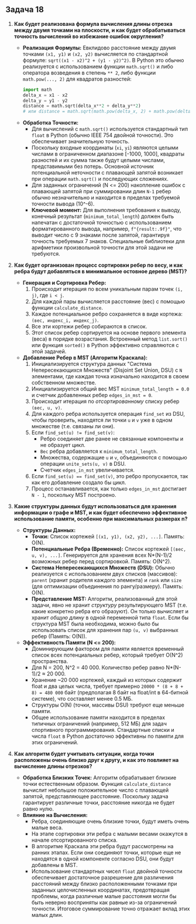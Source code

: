 ## Задача 18

1.  **Как будет реализована формула вычисления длины отрезка между двумя точками на плоскости, и как будет обрабатываться точность вычислений во избежание ошибок округления?**
    *   **Реализация Формулы:** Евклидово расстояние между двумя точками `(x1, y1)` и `(x2, y2)` вычисляется по стандартной формуле: `sqrt((x1 - x2)^2 + (y1 - y2)^2)`. В Python это обычно реализуется с использованием функции `math.sqrt()` и либо оператора возведения в степень `** 2`, либо функции `math.pow(..., 2)` для квадратов разностей:
        ```python
        import math
        delta_x = x1 - x2
        delta_y = y1 - y2
        distance = math.sqrt(delta_x**2 + delta_y**2)
        # или distance = math.sqrt(math.pow(delta_x, 2) + math.pow(delta_y, 2))
        ```
    *   **Обработка Точности:**
        *   Для вычислений с `math.sqrt()` используется стандартный тип `float` в Python (обычно IEEE 754 двойной точности). Это обеспечивает значительную точность.
        *   Поскольку входные координаты (`xi`, `yi`) являются целыми числами в ограниченном диапазоне [-1000, 1000], квадраты разностей и их сумма также будут целыми числами, представимыми без потерь. Основной источник потенциальной неточности с плавающей запятой возникает при операции `math.sqrt()` и последующих сложениях.
        *   Для заданных ограничений (N <= 200) накопление ошибок с плавающей запятой при суммировании длин `N-1` ребер обычно незначительно и находится в пределах требуемой точности вывода (10^-6).
        *   **Ключевой момент:** Для выполнения требования к выводу, конечный результат (`minimum_total_length`) должен быть напечатан с достаточной точностью с использованием форматированного вывода, например, `f"{result:.9f}"`, что выводит число с 9 знаками после запятой, гарантируя точность требуемых 7 знаков. Специальные библиотеки для арифметики произвольной точности для этой задачи не требуются.

2.  **Как будет организован процесс сортировки ребер по весу, и как ребра будут добавляться в минимальное остовное дерево (MST)?**
    *   **Генерация и Сортировка Ребер:**
        1.  Происходит итерация по всем уникальным парам точек `(i, j)`, где `i < j`.
        2.  Для каждой пары вычисляется расстояние (вес) с помощью функции `calculate_distance`.
        3.  Каждое потенциальное ребро сохраняется в виде кортежа: `(вес, индекс_i, индекс_j)`.
        4.  Все эти кортежи ребер собираются в список.
        5.  Этот список ребер сортируется на основе первого элемента (веса) в порядке возрастания. Встроенный метод `list.sort()` или функция `sorted()` в Python эффективно справляются с этой задачей.
    *   **Добавление Ребер в MST (Алгоритм Краскала):**
        1.  Инициализируется структура данных "Система Непересекающихся Множеств" (Disjoint Set Union, DSU) с `N` элементами, где каждая точка изначально находится в своем собственном множестве.
        2.  Инициализируется общий вес MST `minimum_total_length = 0.0` и счетчик добавленных ребер `edges_in_mst = 0`.
        3.  Происходит итерация по *отсортированному* списку ребер `(вес, u, v)`.
        4.  Для каждого ребра используется операция `find_set` из DSU, чтобы проверить, находятся ли точки `u` и `v` уже в одном множестве (т.е. связаны ли они).
        5.  Если `find_set(u) != find_set(v)`:
            *   Ребро соединяет две ранее не связанные компоненты и не образует цикл.
            *   `Вес` ребра добавляется к `minimum_total_length`.
            *   Множества, содержащие `u` и `v`, объединяются с помощью операции `unite_sets(u, v)` в DSU.
            *   Счетчик `edges_in_mst` увеличивается.
        6.  Если `find_set(u) == find_set(v)`, это ребро пропускается, так как его добавление создало бы цикл.
        7.  Процесс останавливается, как только `edges_in_mst` достигает `N - 1`, поскольку MST построено.

3.  **Какие структуры данных будут использоваться для хранения информации о графе и MST, и как будет обеспечено эффективное использование памяти, особенно при максимальных размерах n?**
    *   **Структуры Данных:**
        *   **Точки:** Список кортежей `[(x1, y1), (x2, y2), ...]`. Память: O(N).
        *   **Потенциальные Ребра (Временно):** Список кортежей `[(вес, u, v), ...]`. Генерируется для хранения всех N*(N-1)/2 возможных ребер перед сортировкой. Память: O(N^2).
        *   **Система Непересекающихся Множеств (DSU):** Обычно реализуется с использованием двух списков (массивов): `parent` (хранит родителя каждого элемента) и `rank` или `size` (для оптимизации объединения по рангу/размеру). Память: O(N).
        *   **Представление MST:** Алгоритм, реализованный для этой задачи, явно не хранит *структуру* результирующего MST (т.е. какие конкретно ребра его образуют). Он только вычисляет и хранит *общую длину* в одной переменной типа `float`. Если бы структура MST была необходима, можно было бы использовать список для хранения пар `(u, v)` выбранных ребер (Память: O(N)).
    *   **Эффективность Памяти (N <= 200):**
        *   Доминирующим фактором для памяти является временный список всех потенциальных ребер, который требует O(N^2) пространства.
        *   Для N = 200, N^2 = 40 000. Количество ребер равно N*(N-1)/2 ≈ 20 000.
        *   Хранение ~20 000 кортежей, каждый из которых содержит float и два целых числа, требует примерно `20000 * (8 + 8 + 8) = 480 000` байт (предполагая 8 байт на float/int в 64-битной системе), что составляет менее 0.5 МБ.
        *   Структуры O(N) (точки, массивы DSU) требуют еще меньше памяти.
        *   Общее использование памяти находится в пределах типичных ограничений (например, 512 МБ) для задач спортивного программирования. Стандартные списки и числа `float` в Python достаточно эффективны по памяти для этих ограничений.

4.  **Как алгоритм будет учитывать ситуации, когда точки расположены очень близко друг к другу, и как это повлияет на вычисление длины отрезков?**
    *   **Обработка Близких Точек:** Алгоритм обрабатывает близкие точки естественным образом. Функция `calculate_distance` вычислит небольшое положительное число с плавающей запятой, представляющее расстояние. Поскольку задача гарантирует различные точки, расстояние никогда не будет равно нулю.
    *   **Влияние на Вычисления:**
        *   Ребра, соединяющие очень близкие точки, будут иметь очень малые веса.
        *   На этапе сортировки эти ребра с малыми весами окажутся в начале отсортированного списка.
        *   В алгоритме Краскала эти ребра будут рассмотрены на ранних этапах. Если они соединяют точки, которые еще не находятся в одной компоненте согласно DSU, они будут добавлены в MST.
        *   Использование стандартных чисел `float` двойной точности обеспечивает достаточное разрешение для различения расстояний между близко расположенными точками при заданных целочисленных координатах, предотвращая проблемы, когда различные малые расстояния могли бы быть неверно восприняты как равные из-за ограничений точности. Итоговое суммирование точно отражает вклад этих малых длин.